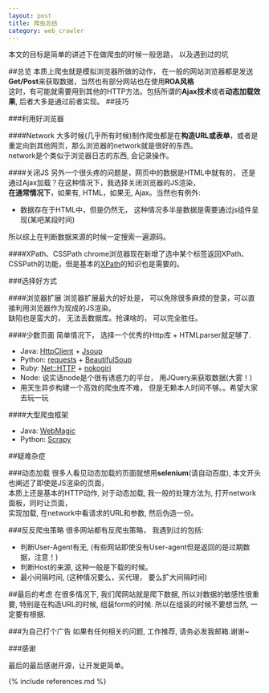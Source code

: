 ```yaml
---
layout: post
title: 爬虫总结
category: web_crawler
---
```


本文的目标是简单的讲述下在做爬虫的时候一般思路， 以及遇到过的坑

##总览
本质上爬虫就是模拟浏览器所做的动作， 在一般的网站浏览器都是发送**Get/Post**来获取数据，当然也有部分网站也在使用**ROA风格**  
这时，有可能就需要用到其他的HTTP方法。包括所谓的**Ajax技术**或者**动态加载效果**, 后者大多是通过前者实现。
##技巧

###利用好浏览器

####Network
大多时候(几乎所有时候)制作爬虫都是在**构造URL或表单**，或者是重定向到其他网页，那么浏览器的network就是很好的东西。  
network是个类似于浏览器日志的东西, 会记录操作。

####关闭JS
另外一个很头疼的问题是，网页中的数据是HTML中就有的， 还是通过Ajax加载？在这种情况下，我选择关闭浏览器的JS渲染，  
**在通常情况下**，如果有, HTML，如果无, Ajax。当然也有例外:  

*	 数据存在于HTML中，但是仍然无， 这种情况多半是数据是需要通过js组件呈现(某吧某段时间)

所以综上在判断数据来源的时候一定搜索一遍源码。

####XPath、CSSPath
chrome浏览器现在新增了选中某个标签返回XPath、CSSPath的功能，但是基本的[XPath]的知识也是需要的。

###选择好方式

####浏览器扩展
浏览器扩展最大的好处是， 可以免除很多麻烦的登录，可以直接利用浏览器作为现成的JS渲染。  
缺陷也是蛮大的， 无法丢数据库。抢课啥的， 可以完全胜任。

####少数页面
简单情况下， 选择一个优秀的Http库 + HTMLparser就足够了.

*	Java: [HttpClient] + [Jsoup]  
*	Python: [requests] + [BeautifulSoup]  
* Ruby: [Net::HTTP] + [nokogiri]  
* Node: 说实话node是个很有诱惑力的平台， 用JQuery来获取数据(大雾！)  
* 用天生异步构建一个高效的爬虫库不难， 但是无赖本人时间不够。。希望大家去玩一玩

####大型爬虫框架
*	Java: [WebMagic]  
*	Python: [Scrapy]

##疑难杂症

###动态加载
很多人看见动态加载的页面就想用**selenium**(请自动百度), 本文开头也阐述了即使是JS渲染的页面，  
本质上还是基本的HTTP动作, 对于动态加载, 我一般的处理方法为, 打开network面板，同时让页面，  
实现加载, 在network中看请求的URL和参数, 然后伪造一份。

###反反爬虫策略
很多网站都有反爬虫策略， 我遇到过的包括:

*	判断User-Agent有无, (有些网站即使没有User-agent但是返回的是过期数据，注意！)
*	判断Host的来源, 这种一般是下载的时候。
*	最小间隔时间, (这种情况要么，买代理， 要么扩大间隔时间) 

##最后的考虑
在很多情况下, 我们爬网站就是爬下数据, 所以对数据的敏感性很重要, 特别是在构造URL的时候, 组装form的时候.
所以在组装的时候不要想当然, 一定要有根据.

###为自己打个广告
如果有任何相关的问题, 工作推荐, 请务必发我邮箱.谢谢~

###感谢

最后的最后感谢开源，让开发更简单。

[XPath]: "http://www.w3school.com.cn/xpath/index.asp"  

[HttpClient]: "http://mvnrepository.com/artifact/org.apache.httpcomponents/httpclient"  

[Jsoup]: "http://mvnrepository.com/artifact/org.jsoup/jsoup"  

[requests]: "https://github.com/kennethreitz/requests"  

[BeautifulSoup]: "https://github.com/bdoms/beautifulsoup"  

[Net::HTTP]: "http://www.ruby-doc.org/stdlib-2.2.0/libdoc/net/http/rdoc/index.html"  

[nokogiri]: "http://www.nokogiri.org/"  

[WebMagic]: "https://github.com/code4craft/webmagic"  

[Scrapy]: "http://scrapy.org/"
  
{% include references.md %}
